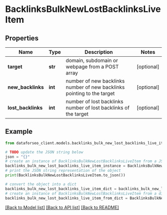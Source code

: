# BacklinksBulkNewLostBacklinksLiveItem


## Properties

Name | Type | Description | Notes
------------ | ------------- | ------------- | -------------
**target** | **str** | domain, subdomain or webpage from a POST array | [optional] 
**new_backlinks** | **int** | number of new backlinks number of new backlinks pointing to the target | [optional] 
**lost_backlinks** | **int** | number of lost backlinks number of lost backlinks of the target | [optional] 

## Example

```python
from dataforseo_client.models.backlinks_bulk_new_lost_backlinks_live_item import BacklinksBulkNewLostBacklinksLiveItem

# TODO update the JSON string below
json = "{}"
# create an instance of BacklinksBulkNewLostBacklinksLiveItem from a JSON string
backlinks_bulk_new_lost_backlinks_live_item_instance = BacklinksBulkNewLostBacklinksLiveItem.from_json(json)
# print the JSON string representation of the object
print(BacklinksBulkNewLostBacklinksLiveItem.to_json())

# convert the object into a dict
backlinks_bulk_new_lost_backlinks_live_item_dict = backlinks_bulk_new_lost_backlinks_live_item_instance.to_dict()
# create an instance of BacklinksBulkNewLostBacklinksLiveItem from a dict
backlinks_bulk_new_lost_backlinks_live_item_from_dict = BacklinksBulkNewLostBacklinksLiveItem.from_dict(backlinks_bulk_new_lost_backlinks_live_item_dict)
```
[[Back to Model list]](../README.md#documentation-for-models) [[Back to API list]](../README.md#documentation-for-api-endpoints) [[Back to README]](../README.md)


